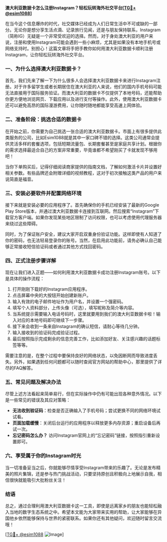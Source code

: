 **澳大利亚数据卡怎么注册Instagram？轻松玩转海外社交平台[[TG💪+ @esim1088](https://t.me/s/esim1088)]**

在当今这个信息爆炸的时代，社交媒体已经成为人们日常生活中不可或缺的一部分。无论你是想分享生活点滴、记录旅行见闻，还是与朋友保持联系，Instagram（简称IG）无疑是一个非常受欢迎的选择。然而，对于身处澳大利亚的用户来说，注册和使用Instagram可能会遇到一些小麻烦，尤其是如果没有本地手机号或网络支持时。别担心！这篇文章将手把手教你如何用澳大利亚数据卡顺利注册Instagram，让你轻松玩转海外社交平台。

### 一、为什么选择澳大利亚数据卡？

首先，我们先来了解一下为什么很多人会选择澳大利亚数据卡来进行Instagram注册。对于许多留学生或者长期居住在澳大利亚的人来说，他们的国内手机号码可能无法直接用于国际服务验证。而澳大利亚的数据卡不仅提供了本地号码，还能帮助你更方便地浏览网页、下载应用以及进行支付等操作。此外，使用澳大利亚数据卡还可以避免高昂的国际漫游费用，让你随时随地都能享受高速上网体验。

### 二、准备阶段：挑选合适的数据卡

在开始之前，你需要为自己挑选一张合适的澳大利亚数据卡。市面上有很多提供此类服务的公司，比如Esim1088就是其中一家口碑不错的选择。这类公司通常会提供灵活多样的套餐选项，包括短期流量包、长期套餐甚至是家庭共享计划。根据你的需求选择最适合自己的方案非常重要，毕竟谁都不希望刚买了卡就发现不够用吧！

当你下单购买后，记得仔细阅读商家提供的指南文档，了解如何激活卡片并设置好相关参数。有些品牌还会附赠详细的视频教程，这对于初次接触这类产品的用户来说简直是福音。

### 三、安装必要软件并配置网络环境

接下来就是安装必要的应用程序了。首先确保你的手机已经安装了最新的Google Play Store版本，并通过澳大利亚数据卡连接到互联网。然后搜索“Instagram”下载官方客户端。如果你发现某些地区限制了访问权限，也可以考虑使用代理服务器来绕过这些障碍。

同时，为了保证账户安全，建议大家开启双重身份验证功能。这样即使有人知道了你的密码，也无法轻易登录你的账号。当然，在启用此功能前，请务必确认自己能够正常接收短信验证码或者通过其他方式找回密码。

### 四、正式注册步骤详解

现在让我们进入正题——如何利用澳大利亚数据卡成功注册Instagram账号。以下是具体的操作流程：

1. 打开刚刚下载好的Instagram应用程序。
2. 点击屏幕中央的大按钮开始创建新账户。
3. 输入有效的电子邮件地址作为用户名，并设置一个强密码。
4. 填写个人资料部分，上传头像（可选），填写昵称及简介等内容。
5. 当系统提示需要输入电话号码时，这里就要用到我们的澳大利亚数据卡啦！输入对应的本地号码即可继续下一步骤。
6. 接下来会收到一条来自Instagram的确认短信，请耐心等待几分钟。
7. 输入接收到的验证码完成验证过程。
8. 最后按照指示完成剩余的信息完善工作，比如添加好友、关注感兴趣的话题标签等等。

需要注意的是，在整个过程中要保持良好的网络状态，以免因断网而导致进度丢失。另外，如果遇到任何问题都可以随时查阅官方网站的帮助中心，那里提供了详尽的FAQ解答。

### 五、常见问题及解决办法

尽管上述方法看起来简单易行，但在实际操作中仍有可能出现各种意外情况。以下是一些常见的错误及其应对策略：

- **无法收到验证码**：检查是否正确输入了手机号码；尝试更换不同的网络环境试试看。
- **页面加载缓慢**：关闭后台运行的应用程序以释放更多内存资源；重启设备后再试一次。
- **忘记密码怎么办？** 访问Instagram官网上的“忘记密码”链接，按照指引重新设置即可。

### 六、享受属于你的Instagram时光

当一切准备妥当之后，你就能够尽情享受Instagram带来的乐趣了。无论是发布精美的照片集锦，还是参与热门挑战活动，只要坚持原创且积极向上地展示自我，相信很快就能吸引大批粉丝关注！

### 结语

总之，通过合理利用澳大利亚数据卡这一工具，即使是远离家乡的朋友也能轻松融入当地的数字生态系统之中。希望本文能为大家带来实用的帮助，让大家能够在异国他乡依然能够保持与世界的紧密联系。如果你还有其他疑问，欢迎随时留言交流哦！

[[TG💪+ @esim1088](https://t.me/s/esim1088) ![Image](https://i.postimg.cc/4NQfJmqS/Snipaste-2025-05-13-00-14-12.png)]